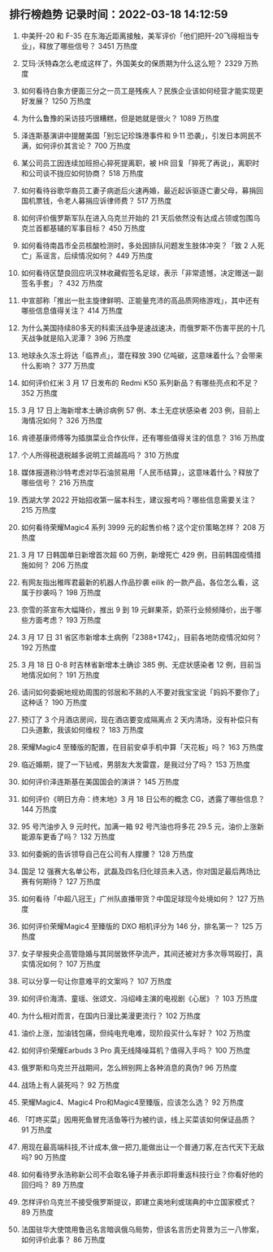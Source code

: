 
## 排行榜趋势 记录时间：2022-03-18 14:12:59
  
  1. 中美歼-20 和 F-35 在东海近距离接触，美军评价「他们把歼-20飞得相当专业」，释放了哪些信号？ 3451 万热度
    
  2. 艾玛·沃特森怎么老成这样了，外国美女的保质期为什么这么短？ 2329 万热度
    
  3. 如何看待白象方便面三分之一员工是残疾人？民族企业该如何经营才能实现更好发展？ 1250 万热度
    
  4. 为什么鲁豫的采访技巧很糟糕，但是她就是很火？ 1089 万热度
    
  5. 泽连斯基演讲中提醒美国「别忘记珍珠港事件和 9·11 恐袭」，引发日本网民不满，如何评价其言论？ 700 万热度
    
  6. 某公司员工因连续加班担心猝死提离职，被 HR 回复「猝死了再说」，离职时和公司谈不拢应如何协商？ 518 万热度
    
  7. 如何看待谷歌华裔员工妻子病逝后火速再婚，最近起诉驱逐亡妻父母，募捐回国机票钱，令老人募捐应诉律师费？ 517 万热度
    
  8. 如何评价俄罗斯军队在进入乌克兰开始的 21 天后依然没有达成占领或包围乌克兰首都基辅的军事目标？ 450 万热度
    
  9. 如何看待南昌市全员核酸检测时，多处因排队问题发生肢体冲突？「致 2 人死亡」系谣言，后续情况如何？ 449 万热度
    
  10. 如何看待区楚良回应巩汉林收藏假签名足球，表示「非常遗憾，决定赠送一副签名手套」？ 432 万热度
    
  11. 中宣部称「推出一批主旋律鲜明、正能量充沛的高品质网络游戏」，其中还有哪些信息值得关注？ 414 万热度
    
  12. 为什么美国持续80多天的科索沃战争是速战速决，而俄罗斯不伤害平民的十几天战争就是陷入泥潭？ 396 万热度
    
  13. 地球永久冻土将达「临界点」，潜在释放 390 亿吨碳，这意味着什么？会带来什么影响？ 377 万热度
    
  14. 如何评价红米 3 月 17 日发布的 Redmi K50 系列新品？有哪些亮点和不足？ 352 万热度
    
  15. 3 月 17 日上海新增本土确诊病例 57 例、本土无症状感染者 203 例，目前上海情况如何？ 326 万热度
    
  16. 肯德基康师傅等为插旗菜业合作伙伴，还有哪些值得关注的信息？ 316 万热度
    
  17. 个人所得税退税越多说明工资越高吗？ 310 万热度
    
  18. 媒体报道称沙特考虑对华石油贸易用「人民币结算」，这意味着什么？释放了哪些信号？ 216 万热度
    
  19. 西湖大学 2022 开始招收第一届本科生，建议报考吗？哪些信息需要关注？ 215 万热度
    
  20. 如何看待荣耀Magic4 系列 3999 元的起售价格？这个定价策略怎样？ 208 万热度
    
  21. 3 月 17 日韩国单日新增首次超 60 万例，新增死亡 429 例，目前韩国疫情措施如何？ 206 万热度
    
  22. 有网友指出稚晖君最新的机器人作品抄袭 eilik 的一款产品，各位怎么看，这属于抄袭吗？ 198 万热度
    
  23. 奈雪的茶宣布大幅降价，推出 9 到 19 元鲜果茶，奶茶行业频频降价，出于哪些方面考虑？ 193 万热度
    
  24. 3 月 17 日 31 省区市新增本土病例「2388+1742」，目前各地防疫情况如何？ 192 万热度
    
  25. 3 月 18 日 0-8 时吉林省新增本土确诊 385 例、无症状感染者 12 例，目前当地情况如何？ 191 万热度
    
  26. 请问如何委婉地规劝周围的邻居和不熟的人不要对我宝宝说「妈妈不要你了」这种话？ 190 万热度
    
  27. 预订了 3 个月酒店房间，现在酒店要变成隔离点 2 天内清场，没有补偿只有口头道歉，我该如何维权？ 183 万热度
    
  28. 荣耀Magic4 至臻版的配置，在目前安卓手机中算「天花板」吗？ 163 万热度
    
  29. 临近婚期，提了一下钻戒，男朋友大发雷霆，是我过分了吗？ 153 万热度
    
  30. 如何评价泽连斯基在美国国会的演讲？ 145 万热度
    
  31. 如何评价《明日方舟：终末地》3 月 18 日公布的概念 CG，透露了哪些信息？ 144 万热度
    
  32. 95 号汽油步入 9 元时代，加满一箱 92 号汽油也将多花 29.5 元，油价上涨新能源车更香了吗？ 132 万热度
    
  33. 如何委婉的告诉领导自己在公司有人撑腰？ 128 万热度
    
  34. 国足 12 强赛大名单公布，武磊及四名归化球员未入选，你对国足最后两场比赛有何期待？ 127 万热度
    
  35. 如何看待「中超八冠王」广州队直播带货？中国足球现今处境如何？ 127 万热度
    
  36. 如何评价荣耀Magic4 至臻版的 DXO 相机评分为 146 分，排名第一？ 125 万热度
    
  37. 女子举报央企高管隐婚与其同居致怀孕流产，其间还被对方多次辱骂殴打，真实情况如何？ 107 万热度
    
  38. 可以分享一句让你意难平的文案吗？ 107 万热度
    
  39. 如何评价海清、童瑶、张颂文、冯绍峰主演的电视剧《心居》？ 103 万热度
    
  40. 为什么相对而言，在国内日漫比美漫更流行？ 102 万热度
    
  41. 油价上涨，加油钱包痛，但纯电充电难，现阶段买什么车好？ 102 万热度
    
  42. 如何评价荣耀Earbuds 3 Pro 真无线降噪耳机？值得入手吗？ 100 万热度
    
  43. 俄罗斯和乌克兰开战期间，怎么辨别网上各种消息的真伪? 96 万热度
    
  44. 战场上有人装死吗？ 92 万热度
    
  45. 荣耀Magic4、Magic4 Pro和Magic4至臻版，应该怎么选？ 92 万热度
    
  46. 「叮咚买菜」因用死鱼冒充活鱼等行为被约谈，线上买菜该如何保证品质？ 91 万热度
    
  47. 用现在最高端科技,不计成本,做一把刀,能做出让一个普通刀客,在古代天下无敌吗? 90 万热度
    
  48. 如何看待罗永浩称新公司不会取名锤子并表示即将重返科技行业？你看好他的回归吗？ 89 万热度
    
  49. 怎样评价乌克兰不接受俄罗斯提议，即建立奥地利或瑞典的中立国家模式？ 89 万热度
    
  50. 法国驻华大使馆用鲁迅名言暗讽俄乌局势，但该名言历史背景为三一八惨案，如何评价此事？ 86 万热度
    